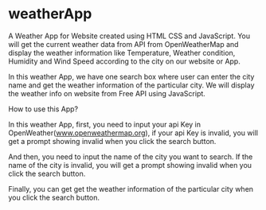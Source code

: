 # weatherApp

A Weather App for Website created using HTML CSS and JavaScript.
You will get the current weather data from API from OpenWeatherMap and display the weather information like Temperature, Weather condition, Humidity and Wind Speed according to the city on our website or App.

In this weather App, we have one search box where user can enter the city name and get the weather information of the particular city.
We will display the weather info on website from Free API using JavaScript.

How to use this App?

In this weather App, first, you need to input your api Key in OpenWeather(www.openweathermap.org), if your api Key is invalid, you will get a prompt showing invalid when you click the search button.

And then, you need to input the name of the city you want to search. If the name of the city is invalid, you will get a prompt showing invalid when you click the search button.

Finally, you can get get the weather information of the particular city when you click the search button.
